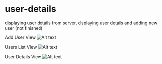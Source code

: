 # user-details
displaying user details from server, displaying user details and adding new user (not finished)


Add User View
![Alt text](assets/add-user.jpg?raw=true "Title")

Users List View
![Alt text](assets/user-list.jpg?raw=true "Title")

User Details View
![Alt text](assets/user-details.jpg?raw=true "Title")



